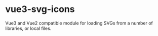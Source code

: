 # vue3-svg-icons
Vue3 and Vue2 compatible module for loading SVGs from a number of libraries, or local files.
